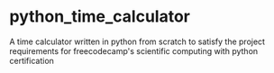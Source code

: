 # python_time_calculator
 A time calculator written in python from scratch to satisfy the project requirements for freecodecamp's scientific computing with python certification
